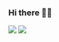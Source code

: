 ### Hi there 👋🏽

![](https://github-readme-stats.vercel.app/api?username=sthagen&show_icons=true&count_private=true&theme=highcontrast&hide_border=true&bg_color=112034)
![](https://github-readme-stats.vercel.app/api/top-langs/?username=sthagen&hide=html&langs_count=10&layout=compact&theme=highcontrast&hide_border=true&bg_color=112034)

<!--
**sthagen/sthagen** is a ✨ _special_ ✨ repository because its `README.md` (this file) appears on your GitHub profile.

Here are some ideas to get you started:

- 🔭 I’m currently working on ...
- 🌱 I’m currently learning ...
- 👯 I’m looking to collaborate on ...
- 🤔 I’m looking for help with ...
- 💬 Ask me about ...
- 📫 How to reach me: ...
- 😄 Pronouns: ...
- ⚡ Fun fact: ...
-->
